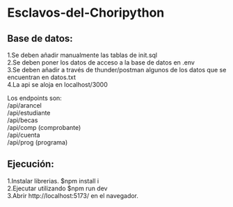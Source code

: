# Esclavos-del-Choripython

## Base de datos:
1.Se deben añadir manualmente las tablas de init.sql  
2.Se deben poner los datos de acceso a la base de datos en .env  
3.Se deben añadir a través de thunder/postman algunos de los datos que se encuentran en datos.txt  
4.La api se aloja en localhost/3000   

Los endpoints son:  
  /api/arancel  
  /api/estudiante  
  /api/becas  
  /api/comp  (comprobante)  
  /api/cuenta  
  /api/prog (programa)  

## Ejecución: 

1.Instalar librerias. $npm install i   
2.Ejecutar utilizando $npm run dev  
3.Abrir http://localhost:5173/ en el navegador.
